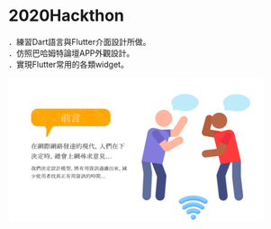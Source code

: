 # 2020Hackthon

．練習Dart語言與Flutter介面設計所做。<br/>
．仿照巴哈姆特論壇APP外觀設計。<br/>
．實現Flutter常用的各類widget。<br/>

<img src="https://github.com/hunter0113/2020Hackthon/blob/main/%E5%89%8D%E8%A8%80.png" width="90%" height="90%">
